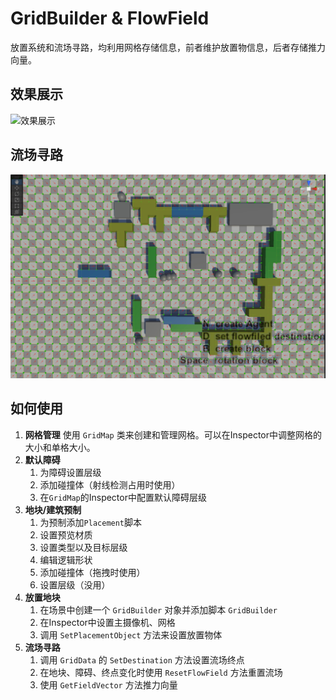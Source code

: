 # GridBuilder & FlowField
放置系统和流场寻路，均利用网格存储信息，前者维护放置物信息，后者存储推力向量。

## 效果展示 
![效果展示](doc/PlacementFlowField.gif)

## 流场寻路
![流场寻路](doc/FlowField.jpg)

## 如何使用
1. **网格管理** 使用 `GridMap` 类来创建和管理网格。可以在Inspector中调整网格的大小和单格大小。
2. **默认障碍**
    1. 为障碍设置层级
    2. 添加碰撞体（射线检测占用时使用）
    3. 在`GridMap`的Inspector中配置默认障碍层级
3. **地块/建筑预制**
    1. 为预制添加`Placement`脚本
    2. 设置预览材质
    3. 设置类型以及目标层级
    4. 编辑逻辑形状
    5. 添加碰撞体（拖拽时使用）
    6. 设置层级（没用）
4. **放置地块**
    1. 在场景中创建一个 `GridBuilder` 对象并添加脚本 `GridBuilder`
    2. 在Inspector中设置主摄像机、网格
    3. 调用 `SetPlacementObject` 方法来设置放置物体
5. **流场寻路**
    1. 调用 `GridData` 的 `SetDestination` 方法设置流场终点
    2. 在地块、障碍、终点变化时使用 `ResetFlowField` 方法重置流场
    3. 使用 `GetFieldVector` 方法推力向量